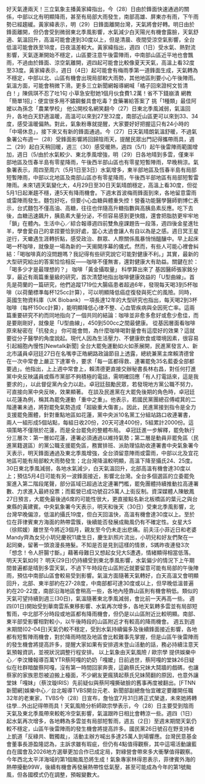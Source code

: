 好天氣連兩天！三立氣象主播黃家緯指出，今（28）日由於鋒面快速通過的關係，中部以北有明顯降雨，甚至有局部大雨發生，南部高雄、屏東亦有雨，下午雨勢已經趨緩。黃家緯表示，明（29）日鋒面離開台灣，天氣將會好轉。明日由於鋒面離開，但仍會受到微弱東北季風影響，水氣減少白天陽光有機會露臉，天氣舒適、氣溫回升，高溫可能會達到30度以上，但是清晨、夜間受涼空氣影響，全台低溫可能會跌至18度，日夜溫差較大。黃家緯指出，週四（1日）受水氣、熱對流影響，天氣逐漸開始不穩定，山區要注意午後雷陣雨，中南部山區近平地也會飄雨，不過由於鋒面、涼空氣離開，週四起可能會比較像夏天天氣，高溫上看32度至33度。黃家緯表示，週日（4日）起可能會有梅雨季第一道鋒面生成，天氣轉為不穩定，中部以北、山區有機會出現局部較大雨勢，其他地區則要小心午後陣雨。氣溫方面，可能會稍微下滑。更多三立新聞網報導網喊「橘子回來證柯文哲清白！」陳佩琪不忍了吐1句 小草急安慰她1個月伙食費1.2萬！省不下錢崩潰 網教「簡單1招」：便宜很多用不鏽鋼餐具會吃毒？食藥署給答案了 挑「1種類」最佳阿嬤以為孫念「農業學校」 他公開校名網笑翻今（27）日東北季風減弱，氣溫回升，各地白天舒適溫暖，高溫可以來到27至32度，南部近山區更可以來到33、34度，感受溫暖偏熱。對此，氣象粉專就提醒，大家要好好把握這只有24小時的「中場休息」，接下來又有新的鋒面通過。今（27）日天氣晴朗氣溫舒暖，不過氣象署公布週一（28）受鋒面影響將回歸陰雨天，提醒民眾出門記得攜帶雨具，週二（29）起白天稍回暖，週三（30）感受暖熱，週四（5/1）起午後雷陣雨範圍增加，週日（5/由於水氣較少、東北季風增強，明（29）日各地晴到多雲，僅東半部地區及恆春半島有零星降雨，午後西半部山區也有零星短暫陣雨，早晚稍涼。氣象署表示，周四至周六（5月1日至3日）水氣增多，東半部地區及恆春半島有局部短暫陣雨，中部以北地區及南部山區亦有零星降雨，午後西半部地區有局部短暫雷陣雨。未來1週天氣變化大，4月29日至30日天氣晴朗穩定，高溫上看30度，但從5月1日起漸趨不穩，連5天有降雨機會。下週末首波梅雨鋒面到來，各地留意雷雨或雷陣雨發生。麵包好吃，但要小心血糖與體重失控！營養功能醫學醫師劉博仁表示，台式麵包不僅高油、高糖，往往也伴隨高升糖指數與高胰島素反應。吃下去後，血糖迅速飆升，胰島素大量分泌，不但容易感到更快餓，還會把脂肪更牢牢地「鎖」在體內。生活中心／綜合報導週四前雙魚座課題告一段落，週四後金星進牡羊，學會愛自己的拿捏要恰到好處，當心太過會讓人有自以為是之感。週日冥王星逆行，天蠍遇生涯轉折點，感受政治、群眾、人際關係風暴悄悄醞釀中。早上起床喝一杯咖啡，就像是一場為新的一天揭開序幕的儀式。然而，有些人可能心裡會糾結：「喝咖啡真的沒問題嗎？我記得有些研究說它可能對健康不利。」其實，最新的大型研究給出的答案恰恰相反——咖啡不僅無害，還對健康大有助益。關鍵在於：「喝多少才是最理想的？」 咖啡「黃金攝取量」 科學算出來了 基因醫師張家銘分享，最近有兩篇重量級的研究，首次清楚地指出咖啡健康效益的「U型曲線」。首先是荷蘭的一篇研究，他們追蹤1719位大腸癌患者超過6年，發現每天喝3到5杯咖啡（以荷蘭標準每杯125cc計算），可以明顯降低癌症復發與死亡的風險。同時，英國生物資料庫（UK Biobank）一項長達12年的大型研究也指出，每天喝2到3杯咖啡（每杯150cc計算），能明顯降低心律不整、心血管疾病與全因死亡率。這兩篇重要研究不約而同地指向了一個共同的結論：咖啡並非愈多愈好或愈少愈佳，而是要剛剛好，就像是「U型曲線」，450到500cc之間最健康。 從基因層面看咖啡 原來秘密在「抗發炎」 你可能會問，為什麼咖啡喝對量會有這麼好的效果？這就要從分子醫學的角度說起。現代人因為生活壓力、不健康飲食或環境因素，很容易引起細胞內慢性[Newtalk新聞] 全台大罷免運動如火如荼展開，民進黨發言人、新北市議員卓冠廷27日在名嘴李正皓網路政論節目上透露，總統兼黨主席賴清德曾在一次中常會上嚴正下達軍令，要求「每一區都得救、連署罷免35名藍委全部都要過」。他指出，上上週中常會上，賴清德更直接交辦秘書長林右昌，對任何打進黨中央反映議員或縣市黨部不夠積極的電話，需明確回應「有人打電話來，這是我要求的」，以此督促黨內全力以赴。卓冠廷鼓勵民眾，若發現地方黨公職不努力，可直接向黨中央反映，效果顯著。 在談及民進黨在大罷免後期的角色時，卓冠廷以花蓮為例，稱其為罷免運動「重中之重」。他表示，若國民黨團總召傅崐萁的二階連署未過，將對罷免氣勢造成「超級重大傷害」。因此，民進黨接到指令是全力支援罷免團體，針對重點地區如花蓮，黨中央派10名黨工分組站路口收連署書，兩人一組形成5個站點，每組日收20份，20天可達400份，5組累計2000份。這項策略不僅限於花蓮，而是全台罷免的整體布局。 卓冠廷進一步解釋，罷免執行分三層次：第一層如花蓮，連署必須通過以維持氣勢；第二層是動員非罷免區（民進黨籍選區）的黨公職支援罷免區，務實排班、派助理協助收連署書中央氣象署今天表示，明天鋒面通過及東北季風增強，全台須留意陣雨或雷雨，中部以北及宜花地區可能有局部較大雨勢發生；北台灣降溫較明顯，高溫下降至攝氏24、25度。30日東北季風減弱，各地水氣減少，白天氣溫回升，北部高溫有機會達30度以上；預估5月4日可能有另一波鋒面接近，影響北台灣。全台多個選區的立委罷免案進入第二階段尾聲，部分區域已超過法定連署門檻，罷免團體持續推動拉高連署數、力求進入最終投票；而藍營已成功號召25萬人上街反制。資深媒體人陳敏鳳27日預言，大罷免最後過6席的可能性很大，更直接點名新北板橋區的葉元之與台東縣的黃建賓。中央氣象署今天表示，明天和後天（30日）受東北季風影響，北台灣早晚偏涼，低溫約攝氏19度，但白天回溫快，高溫有機會達30度以上。至於位在菲律賓東方海面的熱帶雲簇，後續能否發展成颱風仍有不確定性。女星大S（徐熙媛）離世至今將近3個月，親友至今仍未走出悲痛。前夫汪小菲近日和老婆Mandy齊為女兒小玥兒慶祝11歲生日，慶生趴照片流出，小玥兒和好友們聚在一起同樂，留著一頭浪漫長捲髮。不知是否是見到這樣的情景，S媽昨夜連發3次「想念！令人肝腸寸斷。」藉著母難日又想起女兒大S遭遇，情緒顯得相當低落。明天天氣如何？  明天(29日)仍持續受到東北季風影響，水氣偏少的情況下上午期間普遍都是晴到多雲天氣，不過下午時段在山區附近就要留意可能有局部的午後陣雨，預估中南部山區會較易受到影響。氣溫方面隨著天氣轉好，白天高溫又會明顯回升，北部、東半部約在27-28度，中南部都可達30度或以上，但早晚低溫普遍約在20-22度，南部沿海地區會稍高一些，各地內陸靠山區則有機會稍低。類似的天氣可望持續到週三(30日)，氣溫隨著東北季風減弱，會比前一天再高一些。  週四(01日)開始受到華南雲系東移影響、水氣再次增多，各地天氣轉多雲並有局部短暫雨，中北部不分時段或地區都有降雨機會，但仍是以山區附近比較明顯。南部、東半部受影響相對較小，以午後時段的山區附近才有較高的降雨機會。  週五到週末期間(02-04日)天氣仍較不穩定，受到水氣持續偏多及後續鋒面接近影響，各地都有短暫陣雨機會，對於降雨時間及地區會比較難事先掌握，但是山區午後雷陣雨的發生機會將提高許多，提醒大家如果有安排週末登山活動的話，務必持續注意天氣預報資訊，並視狀況調整行程安排。  以上氣象由天氣風險 / 歐宗學 提供娛樂中心／李汶臻報導百萬YTR蔡阿嘎的奶奶「嘎嬤」日前過世，蔡阿嘎的堂妹26日疑似在社群暗酸蔡阿嘎，沒有第一時間回家奔喪，這齣蔡氏兄妹大鬩牆的戲碼，也讓蔡家的家族恩怨被迫搬上檯面，不少網友更瘋猜起蔡氏兄妹鬧翻的原因，也意外讓堂妹「嘎妹」（蔡汶璇IRIS）先前疑似與蔡阿嘎撕破臉的舊事再度被翻出。[FTNN新聞網]娛樂中心／台北報導TVBS開台元老、新聞部副總詹怡宜確定要離開任職32年的老東家，TVBS今（28）日宣布，詹怡宜7月31日將正式榮退，未來她將轉往學...外出記得帶雨具！天氣風險分析師歐宗學表示，今（28）日主要受到陰雨天氣及東北季風帶來較乾冷空氣影響，氣溫跟昨日相比會轉涼一些。週四（1日）起水氣再次增多，各地轉為多雲並有局部短暫雨，週五（2日）至週末期間天氣仍較不穩定，山區午後雷陣雨的發生機會將提高許多。國民黨26日號召在野支持者上凱道「反綠共、戰獨裁」，活動主辦方喊出多達25萬人到場響應。台灣民意基金會董事長游盈隆認為，主訴求雖有瑕疵，但仍有4點值得觀察，其中這場活動讓藍白在國會及2026地方選舉更加合作已成定局，對綠營會帶來多大衝擊值得觀察。今年西北太平洋海域的第1個颱風恐將生成！氣象專家林得恩表示，菲律賓外海的熱帶擾動99W，後續有機會再發展熱帶性低氣壓，甚至可能成為今年的第1號颱風，但各國模式仍在調整，預報變數大。